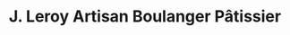 ---
title: "J. Leroy Artisan Boulanger Pâtissier"
url: /40160/j-leroy-artisan-boulanger-patissier/
shop: boulangerie
---